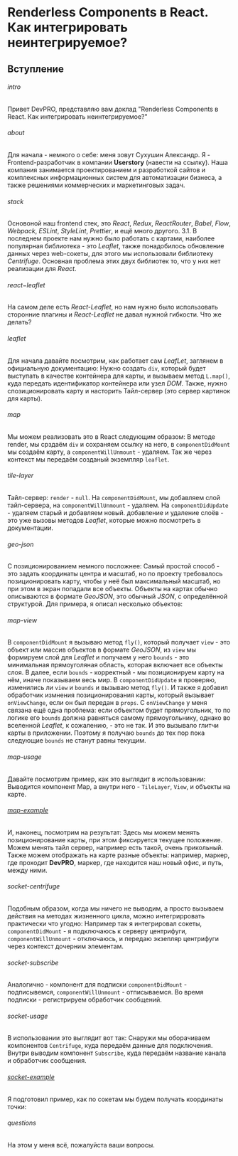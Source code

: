 # Renderless Components в React. Как интегрировать неинтегрируемое?

## Вступление

###### intro
Привет DevPRO, представляю вам доклад "Renderless Components в React. Как интегрировать неинтегрируемое?"

###### about
Для начала - немного о себе: меня зовут Сухушин Александр. Я - Frontend-разработчик в компании **Userstory** (навести на ссылку).
Наша компания занимается проектированием и разработкой сайтов и комплексных информационных систем для автоматизации бизнеса,
а также решениями коммерческих и маркетинговых задач.

###### stack
Основоной наш frontend стек, это _React_, _Redux_, _ReactRouter_, _Babel_, _Flow_, _Webpack_, _ESLint_, _StyleLint_, _Prettier_, и ещё много другого.
3.1. В последнем проекте нам нужно было работать с картами, наиболее популярная библиотека - это _Leaflet_,
также понадобилось обновление данных через web-сокеты, для этого мы использовали библиотеку _Centrifuge_.
Основная проблема этих двух библиотек то, что у них нет реализации для _React_.

###### react−leaflet
На самом деле есть _React-Leaflet_, но нам нужно было использовать сторонние плагины и _React-Leaflet_ не давал нужной гибкости. Что же делать?

###### leaflet
Для начала давайте посмотрим, как работает сам _LeafLet_, заглянем в официальную документацию: Нужно создать `div`,
который будет выступать в качестве контейнера для карты, и вызываем метод `L.map()`, куда передать идентификатор контейнера или узел _DOM_.
Также, нужно спозиционировать карту и насторить Тайл-сервер (это сервер картинок для карты).

###### map
Мы можем реализовать это в React следующим образом: В методе render, мы срздаём `div` и сохраняем ссылку на него,
в `componentDidMount` мы создаём карту, а `componentWillUnmount` - удаляем. Так же через контекст мы передаём созданый экземпляр `leaflet`.

###### tile-layer
Тайл-сервер: `render` - `null`. На `componentDidMount`, мы добавляем слой тайл-сервера, на `componentWillUnmount` - удаляем.
На `componentDidUpdate` - удаляем старый и добавляем новый. добавление и удаление слоёв - это уже вызовы методов _Leaflet_,
которые можно посмотреть в документации.

###### geo-json
С позиционированием немного посложнее: Самый простой способ - это задать координаты центра и масштаб,
но по проекту требовалось позиционировать карту, чтобы у неё был максимальный масштаб, но при этом в экран попадали все объекты.
Объекты на картах обычно описываются в формате _GeoJSON_, это обычный _JSON_, с определённой структурой. Для примера, я описал несколько объектов:

###### map-view
В `componentDidMount` я вызываю метод `fly()`, который получает `view` - это объект или массив объектов в формате _GeoJSON_,
из `view` мы формируем слой для _Leaflet_ и получаем у него `bounds` - это минимальная прямоуголяная область, которая включает все объекты слоя.
B далее, если `bounds` - корректный - мы позиционируем карту на нём, иначе показываем весь мир.
В `componentDidUpdate` я проверяю, изменились ли `view` и `bounds` и вызываю метод `fly()`.
И также я добавил обработчик измнения позиционирования карты, который вызывает `onViewChange`, если он был передан в `props`.
С `onViewChange` у меня связана ещё одна проблема: если объектом будет прямоугольник,
то по логике его `bounds` должна равняться самому прямоугольнику, однако во вселенной _Leaflet_, к сожалению, - это не так.
И это вызывало глитчи карты в приложении. Поэтому я получаю `bounds` до тех пор пока следующие `bounds` не станут равны текущим.

###### map-usage
Давайте посмотрим пример, как это выглядит в использовании: Выводится компонент Map, а внутри него - `TileLayer`, `View`, и объекты на карте.

###### [map-example](https://suhushinas.github.io/2019-04-27_renderless-components-example/#/example-map)
И, наконец, посмотрим на результат: Здесь мы можем менять позиционирование карты, при этом фиксируется текущее положение.
Можем менять тайл сервер, например есть такой, очень прикольный. Также можем отображать на карте разные объекты: например, маркер,
где проходит **DevPRO**, маркер, где находится наш новый офис, и путь, между ними.

###### socket-centrifuge
Подобным образом, когда мы ничего не выводим, а просто вызываем действия на методах жизненного цикла, можно интегрирровать практически что угодно:
Например так я интегрировал сокеты, `componentDidMount` - я подключаюсь к серверу центрифуги,
`componentWillUnmount` - отключаюсь, и передаю экзепляр центрифуги через контекст дочерним элементам.

###### socket-subscribe
Аналогично - компонент для подписки `componentDidMount` - подписывемся, `componentWillUnmount` - отписываемся.
Во время подписки - регистрируем обработчик сообщений.

###### socket-usage
В использовании это выглядит вот так: Снаружи мы оборачиваем компонентов `Centrifuge`, куда передаём данные для подключения.
Внутри выводим компонент `Subscribe`, куда передаём название канала и обработчик сообщения.

###### [socket-example](https://suhushinas.github.io/2019-04-27_renderless-components-example/#/example-socket)
Я подготовил пример, как по сокетам мы будем получать координаты точки:

###### questions
На этом у меня всё, пожалуйста ваши вопросы.
